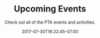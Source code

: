 ---
title: Upcoming Events
date: 2017-07-30T16:22:45-07:00
subtitle: Check out all of the PTA events and activities.
description: Why not see if a new post can be deployed easily?
image: /img/post/post_jumbotron.jpg
imageLink: http://www.photosbyrakan.com/
imageCredit: Photo by Rakan AlDuaij
type: "event"
indexFile: true
---